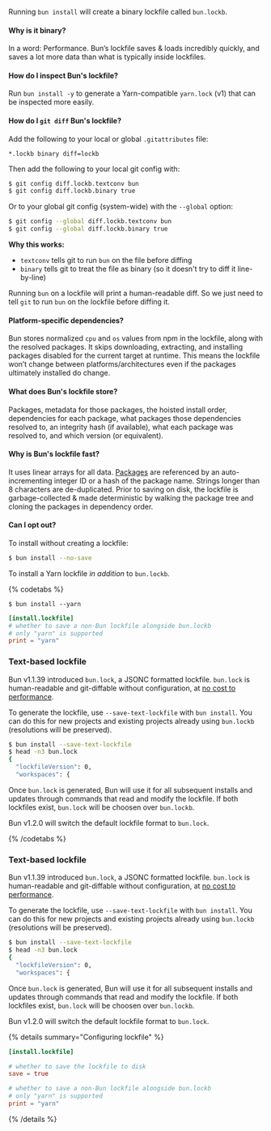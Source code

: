 Running `bun install` will create a binary lockfile called `bun.lockb`.

#### Why is it binary?

In a word: Performance. Bun’s lockfile saves & loads incredibly quickly, and saves a lot more data than what is typically inside lockfiles.

#### How do I inspect Bun's lockfile?

Run `bun install -y` to generate a Yarn-compatible `yarn.lock` (v1) that can be inspected more easily.

#### How do I `git diff` Bun's lockfile?

Add the following to your local or global `.gitattributes` file:

```
*.lockb binary diff=lockb
```

Then add the following to your local git config with:

```sh
$ git config diff.lockb.textconv bun
$ git config diff.lockb.binary true
```

Or to your global git config (system-wide) with the `--global` option:

```sh
$ git config --global diff.lockb.textconv bun
$ git config --global diff.lockb.binary true
```

**Why this works:**

- `textconv` tells git to run `bun` on the file before diffing
- `binary` tells git to treat the file as binary (so it doesn't try to diff it line-by-line)

Running `bun` on a lockfile will print a human-readable diff. So we just need to tell `git` to run `bun` on the lockfile before diffing it.

#### Platform-specific dependencies?

Bun stores normalized `cpu` and `os` values from npm in the lockfile, along with the resolved packages. It skips downloading, extracting, and installing packages disabled for the current target at runtime. This means the lockfile won’t change between platforms/architectures even if the packages ultimately installed do change.

#### What does Bun's lockfile store?

Packages, metadata for those packages, the hoisted install order, dependencies for each package, what packages those dependencies resolved to, an integrity hash (if available), what each package was resolved to, and which version (or equivalent).

#### Why is Bun's lockfile fast?

It uses linear arrays for all data. [Packages](https://github.com/oven-sh/bun/blob/be03fc273a487ac402f19ad897778d74b6d72963/src/install/install.zig#L1825) are referenced by an auto-incrementing integer ID or a hash of the package name. Strings longer than 8 characters are de-duplicated. Prior to saving on disk, the lockfile is garbage-collected & made deterministic by walking the package tree and cloning the packages in dependency order.

#### Can I opt out?

To install without creating a lockfile:

```bash
$ bun install --no-save
```

To install a Yarn lockfile _in addition_ to `bun.lockb`.

{% codetabs %}

```bash#CLI flag
$ bun install --yarn
```

```toml#bunfig.toml
[install.lockfile]
# whether to save a non-Bun lockfile alongside bun.lockb
# only "yarn" is supported
print = "yarn"
```

### Text-based lockfile

Bun v1.1.39 introduced `bun.lock`, a JSONC formatted lockfile. `bun.lock` is human-readable and git-diffable without configuration, at [no cost to performance](https://bun.sh/blog/bun-lock-text-lockfile#cached-bun-install-gets-30-faster).

To generate the lockfile, use `--save-text-lockfile` with `bun install`. You can do this for new projects and existing projects already using `bun.lockb` (resolutions will be preserved).

```bash
$ bun install --save-text-lockfile
$ head -n3 bun.lock
{
  "lockfileVersion": 0,
  "workspaces": {
```

Once `bun.lock` is generated, Bun will use it for all subsequent installs and updates through commands that read and modify the lockfile. If both lockfiles exist, `bun.lock` will be choosen over `bun.lockb`.

Bun v1.2.0 will switch the default lockfile format to `bun.lock`.

{% /codetabs %}

### Text-based lockfile

Bun v1.1.39 introduced `bun.lock`, a JSONC formatted lockfile. `bun.lock` is human-readable and git-diffable without configuration, at [no cost to performance](https://bun.sh/blog/bun-lock-text-lockfile#cached-bun-install-gets-30-faster).

To generate the lockfile, use `--save-text-lockfile` with `bun install`. You can do this for new projects and existing projects already using `bun.lockb` (resolutions will be preserved).

```bash
$ bun install --save-text-lockfile
$ head -n3 bun.lock
{
  "lockfileVersion": 0,
  "workspaces": {
```

Once `bun.lock` is generated, Bun will use it for all subsequent installs and updates through commands that read and modify the lockfile. If both lockfiles exist, `bun.lock` will be choosen over `bun.lockb`.

Bun v1.2.0 will switch the default lockfile format to `bun.lock`.

{% details summary="Configuring lockfile" %}

```toml
[install.lockfile]

# whether to save the lockfile to disk
save = true

# whether to save a non-Bun lockfile alongside bun.lockb
# only "yarn" is supported
print = "yarn"
```

{% /details %}
